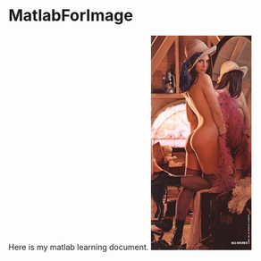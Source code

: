 # MatlabForImage
Here is my matlab learning document.
![Image text](https://github.com/FrezeeCow/MatlabForImage/blob/master/pointOperation/lena1.jpg)
